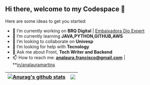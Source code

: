 ## Hi there, welcome to my Codespace 👋

<!--
**AnafraUnivesp/AnafraUnivesp** is a ✨ _special_ ✨ repository because its `README.md` (this file) appears on your GitHub profile.
-->

Here are some ideas to get you started:

- 🔭 I’m currently working on **BRQ Digital** | [Embaixadora Dio Expert](https://linktr.ee/analaura_fra)
- 🌱 I’m currently learning **JAVA,PYTHON,GITHUB,AWS**
- 👯 I’m looking to collaborate on **Univesp**
- 🤔 I’m looking for help with **Tecnology**
- 💬 Ask me about Front, **Tech Writer and Backend**
- 📫 How to reach me: **analaura.francisco@gmail.com** | **[in/analauramartins](https://www.linkedin.com/in/analauramartins/)

| <a href="https://github.com/anuraghazra/github-readme-stats"><img align="center" src="https://github-readme-stats.vercel.app/api?username=AnafraUnivesp&show_icons=true&include_all_commits=true&theme=buefy&hide_border=true" alt="Anurag's github stats" /></a> | <a href="https://github.com/anuraghazra/github-readme-stats"><img align="center" src="https://github-readme-stats.vercel.app/api/top-langs/?username=AnafraUnivesp&layout=compact&theme=buefy&hide_border=true" /></a> |
| ------------- | ------------- |
